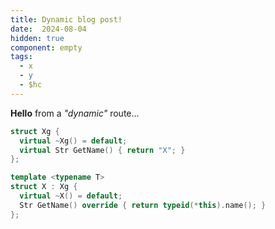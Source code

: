 ```yaml
---
title: Dynamic blog post!
date:  2024-08-04
hidden: true
component: empty
tags:
  - x
  - y
  - $hc
---
```


<!-- markdownlint-disable MD033 -->

<script>
  import CodeBlock from '$components/basic/CodeBlock.svelte';
</script>

**Hello** from a *"dynamic"* route...

<CodeBlock lang="cpp">

```cpp
struct Xg {
  virtual ~Xg() = default;
  virtual Str GetName() { return "X"; }
};

template <typename T>
struct X : Xg {
  virtual ~X() = default;
  Str GetName() override { return typeid(*this).name(); }
};
```

</CodeBlock>
